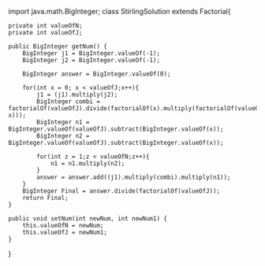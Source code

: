 import java.math.BigInteger;
class StirlingSolution extends Factorial{

    private int valueOfN;
    private int valueOfJ;

    public BigInteger getNum() {
        BigInteger j1 = BigInteger.valueOf(-1);
        BigInteger j2 = BigInteger.valueOf(-1);
        
        BigInteger answer = BigInteger.valueOf(0);
        
        for(int x = 0; x < valueOfJ;x++){
            j1 = (j1).multiply(j2);
            BigInteger combi = factorialOf(valueOfJ).divide(factorialOf(x).multiply(factorialOf(valueOfJ-x)));
            BigInteger n1 = BigInteger.valueOf(valueOfJ).subtract(BigInteger.valueOf(x));
            BigInteger n2 = BigInteger.valueOf(valueOfJ).subtract(BigInteger.valueOf(x));
            
            for(int z = 1;z < valueOfN;z++){
                n1 = n1.multiply(n2);
            }
            answer = answer.add((j1).multiply(combi).multiply(n1));
        }
        BigInteger Final = answer.divide(factorialOf(valueOfJ));
        return Final;
    }

    public void setNum(int newNum, int newNum1) {
        this.valueOfN = newNum;
        this.valueOfJ = newNum1;
    }

}
